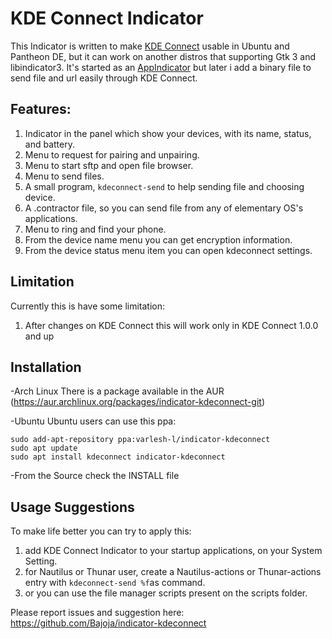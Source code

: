 KDE Connect Indicator
=====================

This Indicator is written to make [KDE Connect](https://community.kde.org/KDEConnect) usable in Ubuntu and Pantheon DE, but it can work on another distros that supporting Gtk 3 and libindicator3.
It's started as an [AppIndicator](https://unity.ubuntu.com/projects/appindicators/) but later i add a binary file to send file and url easily through KDE Connect.

Features: 
-------
 1. Indicator in the panel which show your devices, with its name, status, and battery.
 2. Menu to request for pairing and unpairing.
 3. Menu to start sftp and open file browser.
 4. Menu to send files.
 5. A small program, `kdeconnect-send` to help sending file and choosing device.
 6. A .contractor file, so you can send file from any of elementary OS's applications.
 7. Menu to ring and find your phone.
 8. From the device name menu you can get encryption information.
 9. From the device status menu item you can open kdeconnect settings.

Limitation
-------
Currently this is have some limitation:
 1. After changes on KDE Connect this will work only in KDE Connect 1.0.0 and up

Installation
-------
-Arch Linux
There is a package available in the AUR (https://aur.archlinux.org/packages/indicator-kdeconnect-git)

-Ubuntu
Ubuntu users can use this ppa:
```
sudo add-apt-repository ppa:varlesh-l/indicator-kdeconnect
sudo apt update
sudo apt install kdeconnect indicator-kdeconnect
```
-From the Source
check the INSTALL file

Usage Suggestions
-------
 To make life better you can try to apply this:

 1. add KDE Connect Indicator to your startup applications, on your System Setting.
 2. for Nautilus or Thunar user, create a Nautilus-actions or Thunar-actions entry with  `kdeconnect-send %f`as  command.
 3. or you can use the file manager scripts present on the scripts folder.

Please report issues and suggestion here:
https://github.com/Bajoja/indicator-kdeconnect
